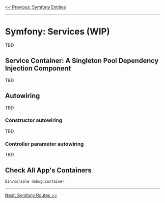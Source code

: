 [<< Previous: Symfony Entities](SYMFONY-ENTITY.md)

---

# Symfony: Services (WIP)

TBD

## Service Container: A Singleton Pool Dependency Injection Component

TBD

## Autowiring

TBD

### Constructor autowiring

TBD

### Controller parameter autowiring

TBD

## Check All App's Containers
```shell script
bin/console debug:container
```
---

[Next: Symfony Routes >>](SYMFONY-ROUTE.md)
